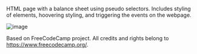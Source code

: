  HTML page with a  balance sheet using pseudo selectors. Includes styling of elements, hoovering styling, and triggering the events on the webpage.


![image](https://github.com/user-attachments/assets/240f8f74-1a18-406b-9d85-8820a6853b18)





Based on FreeCodeCamp project. All credits and rights belong to https://www.freecodecamp.org/.

